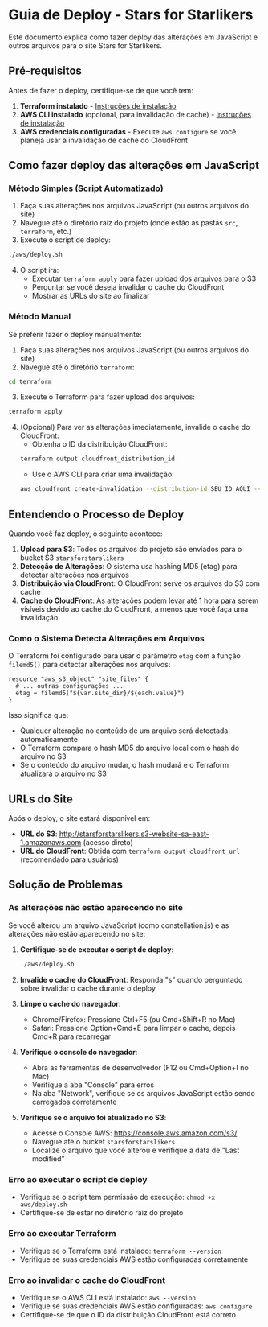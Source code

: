 # Guia de Deploy - Stars for Starlikers

Este documento explica como fazer deploy das alterações em JavaScript e outros arquivos para o site Stars for Starlikers.

## Pré-requisitos

Antes de fazer o deploy, certifique-se de que você tem:

1. **Terraform instalado** - [Instruções de instalação](https://learn.hashicorp.com/tutorials/terraform/install-cli)
2. **AWS CLI instalado** (opcional, para invalidação de cache) - [Instruções de instalação](https://docs.aws.amazon.com/cli/latest/userguide/install-cliv2.html)
3. **AWS credenciais configuradas** - Execute `aws configure` se você planeja usar a invalidação de cache do CloudFront

## Como fazer deploy das alterações em JavaScript

### Método Simples (Script Automatizado)

1. Faça suas alterações nos arquivos JavaScript (ou outros arquivos do site)
2. Navegue até o diretório raiz do projeto (onde estão as pastas `src`, `terraform`, etc.)
3. Execute o script de deploy:

```bash
./aws/deploy.sh
```

4. O script irá:
   - Executar `terraform apply` para fazer upload dos arquivos para o S3
   - Perguntar se você deseja invalidar o cache do CloudFront
   - Mostrar as URLs do site ao finalizar

### Método Manual

Se preferir fazer o deploy manualmente:

1. Faça suas alterações nos arquivos JavaScript (ou outros arquivos do site)
2. Navegue até o diretório `terraform`:

```bash
cd terraform
```

3. Execute o Terraform para fazer upload dos arquivos:

```bash
terraform apply
```

4. (Opcional) Para ver as alterações imediatamente, invalide o cache do CloudFront:
   - Obtenha o ID da distribuição CloudFront:
   ```bash
   terraform output cloudfront_distribution_id
   ```
   - Use o AWS CLI para criar uma invalidação:
   ```bash
   aws cloudfront create-invalidation --distribution-id SEU_ID_AQUI --paths "/src/*"
   ```

## Entendendo o Processo de Deploy

Quando você faz deploy, o seguinte acontece:

1. **Upload para S3**: Todos os arquivos do projeto são enviados para o bucket S3 `starsforstarslikers`
2. **Detecção de Alterações**: O sistema usa hashing MD5 (etag) para detectar alterações nos arquivos
3. **Distribuição via CloudFront**: O CloudFront serve os arquivos do S3 com cache
4. **Cache do CloudFront**: As alterações podem levar até 1 hora para serem visíveis devido ao cache do CloudFront, a menos que você faça uma invalidação

### Como o Sistema Detecta Alterações em Arquivos

O Terraform foi configurado para usar o parâmetro `etag` com a função `filemd5()` para detectar alterações nos arquivos:

```hcl
resource "aws_s3_object" "site_files" {
  # ... outras configurações ...
  etag = filemd5("${var.site_dir}/${each.value}")
}
```

Isso significa que:
- Qualquer alteração no conteúdo de um arquivo será detectada automaticamente
- O Terraform compara o hash MD5 do arquivo local com o hash do arquivo no S3
- Se o conteúdo do arquivo mudar, o hash mudará e o Terraform atualizará o arquivo no S3

## URLs do Site

Após o deploy, o site estará disponível em:

- **URL do S3**: http://starsforstarslikers.s3-website-sa-east-1.amazonaws.com (acesso direto)
- **URL do CloudFront**: Obtida com `terraform output cloudfront_url` (recomendado para usuários)

## Solução de Problemas

### As alterações não estão aparecendo no site

Se você alterou um arquivo JavaScript (como constellation.js) e as alterações não estão aparecendo no site:

1. **Certifique-se de executar o script de deploy**:
   ```bash
   ./aws/deploy.sh
   ```
   
2. **Invalide o cache do CloudFront**: Responda "s" quando perguntado sobre invalidar o cache durante o deploy

3. **Limpe o cache do navegador**: 
   - Chrome/Firefox: Pressione Ctrl+F5 (ou Cmd+Shift+R no Mac)
   - Safari: Pressione Option+Cmd+E para limpar o cache, depois Cmd+R para recarregar

4. **Verifique o console do navegador**: 
   - Abra as ferramentas de desenvolvedor (F12 ou Cmd+Option+I no Mac)
   - Verifique a aba "Console" para erros
   - Na aba "Network", verifique se os arquivos JavaScript estão sendo carregados corretamente

5. **Verifique se o arquivo foi atualizado no S3**:
   - Acesse o Console AWS: https://console.aws.amazon.com/s3/
   - Navegue até o bucket `starsforstarslikers`
   - Localize o arquivo que você alterou e verifique a data de "Last modified"

### Erro ao executar o script de deploy

- Verifique se o script tem permissão de execução: `chmod +x aws/deploy.sh`
- Certifique-se de estar no diretório raiz do projeto

### Erro ao executar Terraform

- Verifique se o Terraform está instalado: `terraform --version`
- Verifique se suas credenciais AWS estão configuradas corretamente

### Erro ao invalidar o cache do CloudFront

- Verifique se o AWS CLI está instalado: `aws --version`
- Verifique se suas credenciais AWS estão configuradas: `aws configure`
- Certifique-se de que o ID da distribuição CloudFront está correto